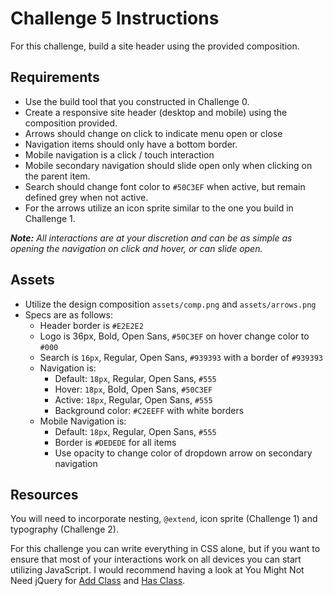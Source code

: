 # Challenge 5 Instructions

For this challenge, build a site header using the provided composition.


## Requirements

- Use the build tool that you constructed in Challenge 0.
- Create a responsive site header (desktop and mobile) using the composition provided.
- Arrows should change on click to indicate menu open or close
- Navigation items should only have a bottom border.
- Mobile navigation is a click / touch interaction
- Mobile secondary navigation should slide open only when clicking on the parent item.
- Search should change font color to `#50C3EF` when active, but remain defined grey when not active.
- For the arrows utilize an icon sprite similar to the one you build in Challenge 1.

***Note:** All interactions are at your discretion and can be as simple as opening the navigation on click and hover, or can slide open.*


## Assets

- Utilize the design composition `assets/comp.png` and `assets/arrows.png`
- Specs are as follows:
	- Header border is `#E2E2E2`
	- Logo is 36px, Bold, Open Sans, `#50C3EF` on hover change color to `#000`
	- Search is `16px`, Regular, Open Sans, `#939393` with a border of `#939393`
	- Navigation is:
		- Default: `18px`, Regular, Open Sans, `#555`
		- Hover: `18px`, Bold, Open Sans, `#50C3EF`
		- Active: `18px`, Regular, Open Sans, `#555` 
		- Background color: `#C2EEFF` with white borders
	- Mobile Navigation is:
		- Default: `18px`, Regular, Open Sans, `#555`
		- Border is `#DEDEDE` for all items
		- Use opacity to change color of dropdown arrow on secondary navigation


## Resources

You will need to incorporate nesting, `@extend`, icon sprite (Challenge 1) and typography (Challenge 2). 

For this challenge you can write everything in CSS alone, but if you want to ensure that most of your interactions work on all devices you can start utilizing JavaScript. I would recommend having a look at You Might Not Need jQuery for [Add Class](http://youmightnotneedjquery.com/#add_class) and [Has Class](http://youmightnotneedjquery.com/#has_class).
